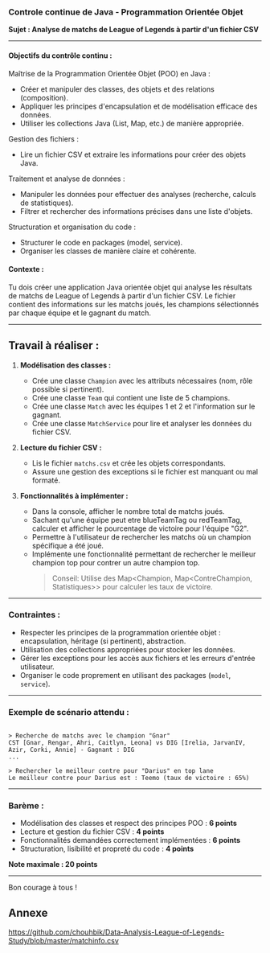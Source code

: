 ### Controle continue de Java - Programmation Orientée Objet  
**Sujet : Analyse de matchs de League of Legends à partir d'un fichier CSV**

---

#### Objectifs du contrôle continu :

Maîtrise de la Programmation Orientée Objet (POO) en Java :
- Créer et manipuler des classes, des objets et des relations (composition).
- Appliquer les principes d'encapsulation et de modélisation efficace des données.
- Utiliser les collections Java (List, Map, etc.) de manière appropriée.

Gestion des fichiers :
- Lire un fichier CSV et extraire les informations pour créer des objets Java.

Traitement et analyse de données :

- Manipuler les données pour effectuer des analyses (recherche, calculs de statistiques).
- Filtrer et rechercher des informations précises dans une liste d'objets.


Structuration et organisation du code :
- Structurer le code en packages (model, service).
- Organiser les classes de manière claire et cohérente.

#### **Contexte :**
Tu dois créer une application Java orientée objet qui analyse les résultats de matchs de League of Legends à partir d'un fichier CSV. Le fichier contient des informations sur les matchs joués, les champions sélectionnés par chaque équipe et le gagnant du match.

---


## **Travail à réaliser :**
1. **Modélisation des classes :**
   - Crée une classe `Champion` avec les attributs nécessaires (nom, rôle possible si pertinent).
   - Crée une classe `Team` qui contient une liste de 5 champions.
   - Crée une classe `Match` avec les équipes 1 et 2 et l'information sur le gagnant.
   - Crée une classe `MatchService` pour lire et analyser les données du fichier CSV.

2. **Lecture du fichier CSV :**
   - Lis le fichier `matchs.csv` et crée les objets correspondants.
   - Assure une gestion des exceptions si le fichier est manquant ou mal formaté.

3. **Fonctionnalités à implémenter :**
   - Dans la console, afficher le nombre total de matchs joués.
   - Sachant qu'une équipe peut etre blueTeamTag ou redTeamTag, calculer et afficher le pourcentage de victoire pour l'équipe "G2".
   - Permettre à l'utilisateur de rechercher les matchs où un champion spécifique a été joué.
   - Implémente une fonctionnalité permettant de rechercher le meilleur champion top pour contrer un autre champion top.
      > Conseil: Utilise des Map<Champion, Map<ContreChampion, Statistiques>> pour calculer les taux de victoire.

---


### **Contraintes :**
- Respecter les principes de la programmation orientée objet : encapsulation, héritage (si pertinent), abstraction.
- Utilisation des collections appropriées pour stocker les données.
- Gérer les exceptions pour les accès aux fichiers et les erreurs d'entrée utilisateur.
- Organiser le code proprement en utilisant des packages (`model`, `service`).

---

### **Exemple de scénario attendu :**
```

> Recherche de matchs avec le champion "Gnar"
CST [Gnar, Rengar, Ahri, Caitlyn, Leona] vs DIG [Irelia, JarvanIV, Azir, Corki, Annie] - Gagnant : DIG
...

> Rechercher le meilleur contre pour "Darius" en top lane
Le meilleur contre pour Darius est : Teemo (taux de victoire : 65%)
```

---

### **Barème :**
- Modélisation des classes et respect des principes POO : **6 points**
- Lecture et gestion du fichier CSV : **4 points**
- Fonctionnalités demandées correctement implémentées : **6 points**
- Structuration, lisibilité et propreté du code : **4 points**

**Note maximale : 20 points**

---

Bon courage à tous !


## Annexe

https://github.com/chouhbik/Data-Analysis-League-of-Legends-Study/blob/master/matchinfo.csv